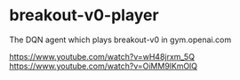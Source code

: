 # breakout-v0-player
The DQN agent which plays breakout-v0 in gym.openai.com

https://www.youtube.com/watch?v=wH48jrxm_5Q
https://www.youtube.com/watch?v=OiMM9lKmOlQ
